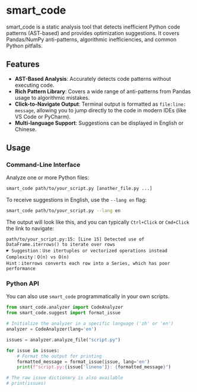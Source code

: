 # smart_code

smart_code is a static analysis tool that detects inefficient Python code patterns (AST-based) and provides optimization suggestions. It covers Pandas/NumPy anti-patterns, algorithmic inefficiencies, and common Python pitfalls.

## Features

- **AST-Based Analysis**: Accurately detects code patterns without executing code.
- **Rich Pattern Library**: Covers a wide range of anti-patterns from Pandas usage to algorithmic mistakes.
- **Click-to-Navigate Output**: Terminal output is formatted as `file:line: message`, allowing you to jump directly to the code in modern IDEs (like VS Code or PyCharm).
- **Multi-language Support**: Suggestions can be displayed in English or Chinese.

## Usage

### Command-Line Interface

Analyze one or more Python files:
```bash
smart_code path/to/your_script.py [another_file.py ...]
```

To receive suggestions in English, use the `--lang en` flag:
```bash
smart_code path/to/your_script.py --lang en
```

The output will look like this, and you can typically `Ctrl+Click` or `Cmd+Click` the link to navigate:
```
path/to/your_script.py:15: [Line 15] Detected use of DataFrame.iterrows() to iterate over rows
☛ Suggestion：Use itertuples or vectorized operations instead
Complexity：O(n) vs O(n)
Hint：iterrows converts each row into a Series, which has poor performance
```

### Python API

You can also use `smart_code` programmatically in your own scripts.

```python
from smart_code.analyzer import CodeAnalyzer
from smart_code.suggest import format_issue

# Initialize the analyzer in a specific language ('zh' or 'en')
analyzer = CodeAnalyzer(lang='en')

issues = analyzer.analyze_file("script.py")

for issue in issues:
    # Format the output for printing
    formatted_message = format_issue(issue, lang='en')
    print(f"script.py:{issue['lineno']}: {formatted_message}")

# The raw issue dictionary is also available
# print(issues)
```

